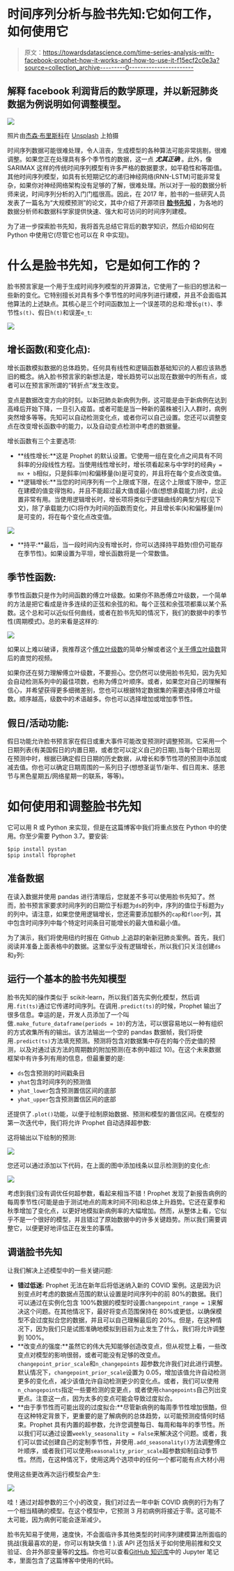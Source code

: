 # 时间序列分析与脸书先知:它如何工作，如何使用它

> 原文：<https://towardsdatascience.com/time-series-analysis-with-facebook-prophet-how-it-works-and-how-to-use-it-f15ecf2c0e3a?source=collection_archive---------0----------------------->

## 解释 facebook 利润背后的数学原理，并以新冠肺炎数据为例说明如何调整模型。

![](img/f3ec337ee4993b9c2047f0b0982ec213.png)

照片由[杰森·布里斯科](https://unsplash.com/@jsnbrsc?utm_source=medium&utm_medium=referral)在 [Unsplash](https://unsplash.com?utm_source=medium&utm_medium=referral) 上拍摄

时间序列数据可能很难处理，令人沮丧，生成模型的各种算法可能非常挑剔，很难调整。如果您正在处理具有多个季节性的数据，这一点 ***尤其正确*** 。此外，像 SARIMAX 这样的传统时间序列模型有许多严格的数据要求，如平稳性和等距值。其他时间序列模型，如具有长短期记忆的递归神经网络(RNN-LSTM)可能非常复杂，如果你对神经网络架构没有足够的了解，很难处理。所以对于一般的数据分析师来说，时间序列分析的入门门槛很高。因此，在 2017 年，脸书的一些研究人员发表了一篇名为“大规模预测”的论文，其中介绍了开源项目 [**脸书先知**](https://facebook.github.io/prophet/) ，为各地的数据分析师和数据科学家提供快速、强大和可访问的时间序列建模。

为了进一步探索脸书先知，我将首先总结它背后的数学知识，然后介绍如何在 Python 中使用它(尽管它也可以在 R 中实现)。

# 什么是脸书先知，它是如何工作的？

脸书预言家是一个用于生成时间序列模型的开源算法，它使用了一些旧的想法和一些新的变化。它特别擅长对具有多个季节性的时间序列进行建模，并且不会面临其他算法的上述缺点。其核心是三个时间函数加上一个误差项的总和:增长`g(t)`、季节性`s(t)`、假日`h(t)`和误差`e_t`:

![](img/29c30776bd3f15c6a81a369302bb223a.png)

## 增长函数(和变化点):

增长函数模拟数据的总体趋势。任何具有线性和逻辑函数基础知识的人都应该熟悉旧的概念。纳入脸书预言家的新想法是，增长趋势可以出现在数据中的所有点，或者可以在预言家所谓的“转折点”发生改变。

变点是数据改变方向的时刻。以新冠肺炎新病例为例，这可能是由于新病例在达到高峰后开始下降，一旦引入疫苗。或者可能是当一种新的菌株被引入人群时，病例突然增多等等。先知可以自动检测变化点，或者你可以自己设置。您还可以调整变点在改变增长函数中的能力，以及自动变点检测中考虑的数据量。

增长函数有三个主要选项:

*   **线性增长:**这是 Prophet 的默认设置。它使用一组在变化点之间具有不同斜率的分段线性方程。当使用线性增长时，增长项看起来与中学时的经典`y = mx + b`相似，只是斜率(m)和偏移量(b)是可变的，并且将在每个变点改变值。
*   **逻辑增长:**当您的时间序列有一个上限或下限，在这个上限或下限中，您正在建模的值变得饱和，并且不能超过最大值或最小值(想想承载能力)时，此设置非常有用。当使用逻辑增长时，增长项将类似于逻辑曲线的典型方程(见下文)，除了承载能力(C)将作为时间的函数而变化，并且增长率(k)和偏移量(m)是可变的，将在每个变化点改变值。

![](img/f5b4026648e23a441f58de65d7fc8cb3.png)

*   **持平:**最后，当一段时间内没有增长时，你可以选择持平趋势(但仍可能存在季节性)。如果设置为平坦，增长函数将是一个常数值。

## 季节性函数:

季节性函数只是作为时间函数的傅立叶级数。如果你不熟悉傅立叶级数，一个简单的方法是把它看成是许多连续的正弦和余弦的和。每个正弦和余弦项都乘以某个系数。这个总和可以近似任何曲线，或者在脸书先知的情况下，我们的数据中的季节性(周期模式)。总的来看是这样的:

![](img/d16b3e79541dfdcaaaf576c5bb932bac.png)

如果以上难以破译，我推荐这个[傅立叶级数](https://www.mathsisfun.com/calculus/fourier-series.html)的简单分解或者这个[关于傅立叶级数](https://www.youtube.com/watch?v=r6sGWTCMz2k)背后的直觉的视频。

如果你还在努力理解傅立叶级数，不要担心。您仍然可以使用脸书先知，因为先知会自动检测系列中的最佳项数，也称为傅立叶顺序。或者，如果您对自己的理解有信心，并希望获得更多细微差别，您也可以根据特定数据集的需要选择傅立叶级数。顺序越高，级数中的术语越多。你也可以选择增加或增加季节性。

## 假日/活动功能:

假日功能允许脸书预言家在假日或重大事件可能改变预测时调整预测。它采用一个日期列表(有美国假日的内置日期，或者您可以定义自己的日期),当每个日期出现在预测中时，根据已确定假日日期的历史数据，从增长和季节性项的预测中添加或减去值。你也可以确定日期周围的一系列日子(想想圣诞节/新年、假日周末、感恩节与黑色星期五/网络星期一的联系，等等)。

# **如何使用和调整脸书先知**

它可以用 R 或 Python 来实现，但是在这篇博客中我们将重点放在 Python 中的使用。你至少需要 Python 3.7。要安装:

```
$pip install pystan
$pip install fbprophet
```

## 准备数据

在读入数据并使用 pandas 进行清理后，您就差不多可以使用脸书先知了。然而，脸书预言家要求时间序列的日期位于标题为`ds`的列中，序列的值位于标题为`y`的列中。请注意，如果您使用逻辑增长，您还需要添加额外的`cap`和`floor`列，其中包含时间序列中每个特定时间条目可能增长的最大值和最小值。

为了演示，我们将使用纽约时报在 Github 上追踪的新新冠肺炎案例。首先，我们阅读并准备上面表格中的数据。这里似乎没有逻辑增长，所以我们只关注创建`ds`和`y`列:

## 运行一个基本的脸书先知模型

脸书先知的操作类似于 scikit-learn，所以我们首先实例化模型，然后调用`.fit(ts)`通过它传递时间序列。在调用`.predict(ts)`的时候，Prophet 输出了很多信息。幸运的是，开发人员添加了一个叫做`.make_future_dataframe(periods = 10)`的方法，可以很容易地以一种有组织的方式收集所有的输出。该方法输出一个空的 pandas 数据帧，我们将使用`.predict(ts)`方法填充预测。预测将包含对数据集中存在的每个历史值的预测，以及对通过该方法的周期数的附加预测(在本例中超过 10)。在这个未来数据框架中有许多列有用的信息，但最重要的是:

*   `ds`包含预测的时间戳条目
*   `yhat`包含时间序列的预测值
*   `yhat_lower`包含预测置信区间的底部
*   `yhat_upper`包含预测置信区间的底部

还提供了`.plot()`功能，以便于绘制原始数据、预测和模型的置信区间。在模型的第一次迭代中，我们将允许 Prophet 自动选择超参数:

这将输出以下绘制的预测:

![](img/a3f268763f057c0103a7af176b301d41.png)

您还可以通过添加以下代码，在上面的图中添加线条以显示检测到的变化点:

![](img/f6f46d72a41d215f9dfeb453d91eb3a3.png)

考虑到我们没有调优任何超参数，看起来相当不错！Prophet 发现了新报告病例的每周季节性(可能是由于测试地点的周末时间不同)和总体上升趋势。它还在夏季和秋季增加了变化点，以更好地模拟新病例率的大幅增加。然而，从整体上看，它似乎不是一个很好的模型，并且错过了原始数据中的许多关键趋势。所以我们需要调整它，以便更好地评估正在发生的事情。

## 调谐脸书先知

让我们解决上述模型中的一些关键问题:

*   **错过低迷:** Prophet 无法在新年后将低迷纳入新的 COVID 案例。这是因为识别变点时考虑的数据点范围的默认设置是时间序列中的前 80%的数据。我们可以通过在实例化包含 100%数据的模型时设置`changepoint_range = 1`来解决这个问题。在其他情况下，最好将变点范围保持在 80%或更低，以确保模型不会过度拟合您的数据，并且可以自己理解最后的 20%。但是，在这种情况下，因为我们只是试图准确地模拟到目前为止发生了什么，我们将允许调整到 100%。
*   **改变点的强度:**虽然它的伟大先知能够创造改变点，但从视觉上看，一些改变点对模型的影响很弱，或者可能没有足够的改变点。`changepoint_prior_scale`和`n_changepoints` 超参数允许我们对此进行调整。默认情况下，`changepoint_prior_scale`设置为 0.05，增加该值允许自动检测更多的变化点，减少该值允许自动检测更少的变化点。或者，我们可以使用`n_changepoints`指定一些要检测的变更点，或者使用`changepoints`自己列出变更点。注意这一点，因为太多的变点可能会导致过度拟合。
*   **由于季节性而可能出现的过度拟合:**尽管新病例的每周季节性增加很酷，但在这种特定背景下，更重要的是了解病例的总体趋势，以可能预测疫情何时结束。Prophet 具有内置的超参数，允许您调整每日、每周和每年的季节性。所以我们可以通过设置`weekly_seasonality = False`来解决这个问题。或者，我们可以尝试创建自己的定制季节性，并使用`.add_seasonality()`方法调整傅立叶顺序，或者我们可以使用`seasonality_prior_scale`超参数抑制自动季节性。然而，在这种情况下，使用这两个选项中的任何一个都可能有点大材小用

使用这些更改再次运行模型会产生:

![](img/dd1e90bd3ad5c82e0cc1db0dce4898ac.png)

哇！通过对超参数的三个小的改变，我们对过去一年中新 COVID 病例的行为有了一个相当精确的模型。在这个模型中，它预测 3 月初病例将接近于零。这可能不太可能，因为病例可能会逐渐减少。

脸书先知易于使用，速度快，不会面临许多其他类型的时间序列建模算法所面临的挑战(我最喜欢的是，你可以有缺失值！).该 API 还包括关于如何使用前推和交叉验证、合并外部变量等的[文档](https://facebook.github.io/prophet/)。你也可以查看[GitHub 知识库](https://github.com/mitkrieg/covid-timeseries)中的 Jupyter 笔记本，里面包含了这篇博客中使用的代码。